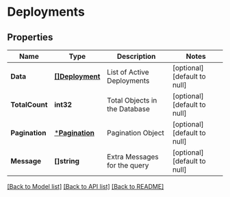 # Deployments

## Properties
Name | Type | Description | Notes
------------ | ------------- | ------------- | -------------
**Data** | [**[]Deployment**](Deployment.md) | List of Active Deployments | [optional] [default to null]
**TotalCount** | **int32** | Total Objects in the Database | [optional] [default to null]
**Pagination** | [***Pagination**](Pagination.md) | Pagination Object | [optional] [default to null]
**Message** | **[]string** | Extra Messages for the query | [optional] [default to null]

[[Back to Model list]](../README.md#documentation-for-models) [[Back to API list]](../README.md#documentation-for-api-endpoints) [[Back to README]](../README.md)


